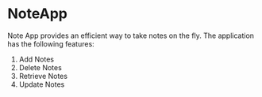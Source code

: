 # NoteApp

Note App provides an efficient way to take notes on the fly. The application has the following features:
1. Add Notes
2. Delete Notes
3. Retrieve Notes
4. Update Notes
